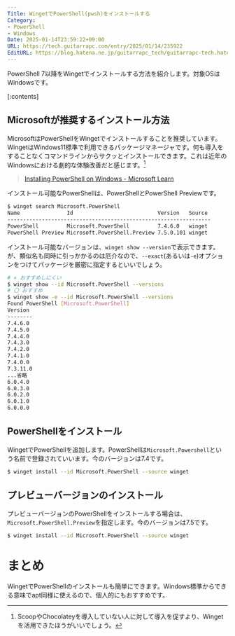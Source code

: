 ```yaml
---
Title: WingetでPowerShell(pwsh)をインストールする
Category:
- PowerShell
- Windows
Date: 2025-01-14T23:59:22+09:00
URL: https://tech.guitarrapc.com/entry/2025/01/14/235922
EditURL: https://blog.hatena.ne.jp/guitarrapc_tech/guitarrapc-tech.hatenablog.com/atom/entry/6802418398320136762
---
```


PowerShell 7以降をWingetでインストールする方法を紹介します。対象OSはWindowsです。

[:contents]

## Microsoftが推奨するインストール方法

MicrosoftはPowerShellをWingetでインストールすることを推奨しています。WingetはWindows11標準で利用できるパッケージマネージャです。何も導入をすることなくコマンドラインからサクッとインストールできます。これは近年のWindowsにおける劇的な体験改善だと感じます。[^1]

> [Installing PowerShell on Windows - Microsoft Learn](https://learn.microsoft.com/en-us/powershell/scripting/install/installing-powershell-on-windows?view=powershell-7.4)

インストール可能なPowerShellは、PowerShellとPowerShell Previewです。

```sh
$ winget search Microsoft.PowerShell
Name               Id                           Version   Source
-----------------------------------------------------------------
PowerShell         Microsoft.PowerShell         7.4.6.0   winget
PowerShell Preview Microsoft.PowerShell.Preview 7.5.0.101 winget
```

インストール可能なバージョンは、`winget show --version`で表示できます。が、類似名も同時に引っかかるのは厄介なので、`--exact`(あるいは`-e`)オプションをつけてパッケージを厳密に指定するといいでしょう。

```sh
# × おすすめしにくい
$ winget show --id Microsoft.PowerShell --versions
# 〇 おすすめ
$ winget show -e --id Microsoft.PowerShell --versions
Found PowerShell [Microsoft.PowerShell]
Version
--------
7.4.6.0
7.4.5.0
7.4.4.0
7.4.3.0
7.4.2.0
7.4.1.0
7.4.0.0
7.3.11.0
...省略
6.0.4.0
6.0.3.0
6.0.2.0
6.0.1.0
6.0.0.0
```

## PowerShellをインストール

WingetでPowerShellを追加します。PowerShellは`Microsoft.Powershell`という名前で登録されていいます。今のバージョンは7.4です。

```sh
$ winget install --id Microsoft.PowerShell --source winget
```

## プレビューバージョンのインストール

プレビューバージョンのPowerShellをインストールする場合は、`Microsoft.PowerShell.Preview`を指定します。今のバージョンは7.5です。

```sh
$ winget install --id Microsoft.PowerShell --source winget
```

# まとめ

WingetでPowerShellのインストールも簡単にできます。Windows標準からできる意味でapt同様に使えるので、個人的にもおすすめです。

[^1]: ScoopやChocolateyを導入していない人に対して導入を促すより、Wingetを活用できたほうがいいでしょう。
